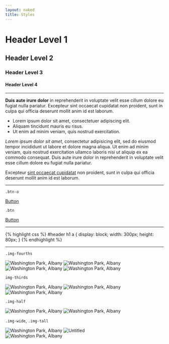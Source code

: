 ```yaml
---
layout: naked
title: Styles
---
```



# Header Level 1

## Header Level 2

### Header Level 3

#### Header Level 4

---

**Duis aute irure dolor** in reprehenderit in voluptate velit esse cillum dolore eu fugiat nulla pariatur. Excepteur sint occaecat cupidatat non proident, sunt in culpa qui officia deserunt mollit anim id est laborum.

* Lorem ipsum dolor sit amet, consectetuer adipiscing elit.
* Aliquam tincidunt mauris eu risus.
* Ut enim ad minim veniam, quis nostrud exercitation.

*Lorem ipsum dolor sit amet*, consectetur adipisicing elit, sed do eiusmod tempor incididunt ut labore et dolore magna aliqua. Ut enim ad minim veniam, quis nostrud exercitation ullamco laboris nisi ut aliquip ex ea commodo consequat. Duis aute irure dolor in reprehenderit in voluptate velit esse cillum dolore eu fugiat nulla pariatur.

Excepteur [sint occaecat cupidatat](#) non proident, sunt in culpa qui officia deserunt mollit anim id est laborum.

---

`.btn-o`

<a href="" class="btn-o">Button</a>

`.btn`

<a href="" class="btn">Button</a>


---


{% highlight css %}
#header h1 a {
	display: block;
	width: 300px;
	height: 80px;
}
{% endhighlight %}

---


`.img-fourths`

<div class="photos">
<img src="https://farm4.staticflickr.com/3708/8907365662_937b4e2d71_b.jpg" alt="Washington Park, Albany" class="img-fourths">
<img src="https://farm4.staticflickr.com/3708/8907365662_937b4e2d71_b.jpg" alt="Washington Park, Albany" class="img-fourths">
<img src="https://farm4.staticflickr.com/3708/8907365662_937b4e2d71_b.jpg" alt="Washington Park, Albany" class="img-fourths">
<img src="https://farm4.staticflickr.com/3708/8907365662_937b4e2d71_b.jpg" alt="Washington Park, Albany" class="img-fourths">
</div>

`img-thirds`

<div class="photos">
<img src="https://farm4.staticflickr.com/3708/8907365662_937b4e2d71_b.jpg" alt="Washington Park, Albany" class="img-thirds">
<img src="https://farm4.staticflickr.com/3708/8907365662_937b4e2d71_b.jpg" alt="Washington Park, Albany" class="img-thirds">
<img src="https://farm4.staticflickr.com/3708/8907365662_937b4e2d71_b.jpg" alt="Washington Park, Albany" class="img-thirds">
</div>

`.img-half`

<div class="photos">
<img src="https://farm4.staticflickr.com/3708/8907365662_937b4e2d71_b.jpg" alt="Washington Park, Albany" class="img-half">
<img src="https://farm4.staticflickr.com/3708/8907365662_937b4e2d71_b.jpg" alt="Washington Park, Albany" class="img-half">
</div>

`.img-wide`, `.img-tall`

<div class="photos">
<img src="https://farm4.staticflickr.com/3708/8907365662_937b4e2d71_b.jpg" alt="Washington Park, Albany" class="img-wide">
<img src="https://farm8.staticflickr.com/7693/17131759382_5493242b29_b.jpg" class="img-tall" alt="Untitled">
</div>

<div class="photos">
<img src="https://farm4.staticflickr.com/3708/8907365662_937b4e2d71_b.jpg" alt="Washington Park, Albany">
</div>
